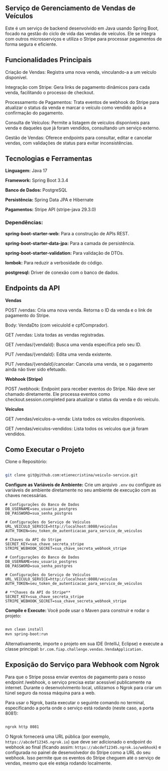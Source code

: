 ## Serviço de Gerenciamento de Vendas de Veículos
Este é um serviço de backend desenvolvido em Java usando Spring Boot, focado na gestão do ciclo de vida das vendas de veículos. Ele se integra com outros microsserviços e utiliza o Stripe para processar pagamentos de forma segura e eficiente.

## Funcionalidades Principais
Criação de Vendas: Registra uma nova venda, vinculando-a a um veículo disponível.

Integração com Stripe: Gera links de pagamento dinâmicos para cada venda, facilitando o processo de checkout.

Processamento de Pagamentos: Trata eventos de webhook do Stripe para atualizar o status da venda e marcar o veículo como vendido após a confirmação do pagamento.

Consulta de Veículos: Permite a listagem de veículos disponíveis para venda e daqueles que já foram vendidos, consultando um serviço externo.

Gestão de Vendas: Oferece endpoints para consultar, editar e cancelar vendas, com validações de status para evitar inconsistências.

## Tecnologias e Ferramentas
**Linguagem:** Java 17

**Framework:** Spring Boot 3.3.4

**Banco de Dados:** PostgreSQL

**Persistência:** Spring Data JPA e Hibernate

**Pagamentos:** Stripe API (stripe-java 29.3.0)

### Dependências:

**spring-boot-starter-web:** Para a construção de APIs REST.

**spring-boot-starter-data-jpa:** Para a camada de persistência.

**spring-boot-starter-validation:** Para validação de DTOs.

**lombok:** Para reduzir a verbosidade do código.

**postgresql:** Driver de conexão com o banco de dados.


## Endpoints da API

**Vendas**

POST /vendas: Cria uma nova venda. Retorna o ID da venda e o link de pagamento do Stripe.

Body: VendaDto (com veiculoId e cpfComprador).

GET /vendas: Lista todas as vendas registradas.

GET /vendas/{vendaId}: Busca uma venda específica pelo seu ID.

PUT /vendas/{vendaId}: Edita uma venda existente.

PUT /vendas/{vendaId}/cancelar: Cancela uma venda, se o pagamento ainda não tiver sido efetuado.

**Webhook (Stripe)**

POST /webhook: Endpoint para receber eventos do Stripe. Não deve ser chamado diretamente. Ele processa eventos como checkout.session.completed para atualizar o status da venda e do veículo.

**Veículos**

GET /vendas/veiculos-a-venda: Lista todos os veículos disponíveis.

GET /vendas/veiculos-vendidos: Lista todos os veículos que já foram vendidos.


## Como Executar o Projeto
Clone o Repositório:
``` Bash 

git clone git@github.com:etienecristina/veiculo-service.git
```

**Configure as Variáveis de Ambiente:**
Crie um arquivo ```.env``` ou configure as variáveis de ambiente diretamente no seu ambiente de execução com as chaves necessárias.

```
# Configurações do Banco de Dados
DB_USERNAME=seu_usuario_postgres
DB_PASSWORD=sua_senha_postgres

# Configurações do Serviço de Veículos
URL_VEICULO_SERVICE=http://localhost:8080/veiculos
AUTH_TOKEN=seu_token_de_autenticacao_para_servico_de_veiculos

# Chaves da API do Stripe
SECRET_KEY=sua_chave_secreta_stripe
STRIPE_WEBHOOK_SECRET=sua_chave_secreta_webhook_stripe

# Configurações do Banco de Dados
DB_USERNAME=seu_usuario_postgres
DB_PASSWORD=sua_senha_postgres

# Configurações do Serviço de Veículos
URL_VEICULO_SERVICE=http://localhost:8080/veiculos
AUTH_TOKEN=seu_token_de_autenticacao_para_servico_de_veiculos

# **Chaves da API do Stripe**
SECRET_KEY=sua_chave_secreta_stripe
STRIPE_WEBHOOK_SECRET=sua_chave_secreta_webhook_stripe
```

**Compile e Execute:**
Você pode usar o Maven para construir e rodar o projeto:
``` Bash

mvn clean install
mvn spring-boot:run
```

Alternativamente, importe o projeto em sua IDE (IntelliJ, Eclipse) e execute a classe principal: ```br.com.fiap.challenge.vendas.VendaApplication.```

## Exposição do Serviço para Webhook com Ngrok
Para que o Stripe possa enviar eventos de pagamento para o nosso endpoint /webhook, o serviço precisa estar acessível publicamente na internet. Durante o desenvolvimento local, utilizamos o Ngrok para criar um túnel seguro da nossa máquina para a web.

Para usar o Ngrok, basta executar o seguinte comando no terminal, especificando a porta onde o serviço está rodando (neste caso, a porta 8081):

```Bash

ngrok http 8081 
``` 
O Ngrok fornecerá uma URL pública (por exemplo, ```https://abcdef12345.ngrok.io```) que deve ser adicionado o endpoint do webhook ao final (ficando assim: ```https://abcdef12345.ngrok.io/webhook```) e 
configurada no painel de desenvolvedor do Stripe como a URL do seu webhook. Isso permite que os eventos do Stripe cheguem até o serviço de vendas, mesmo que ele esteja rodando localmente.